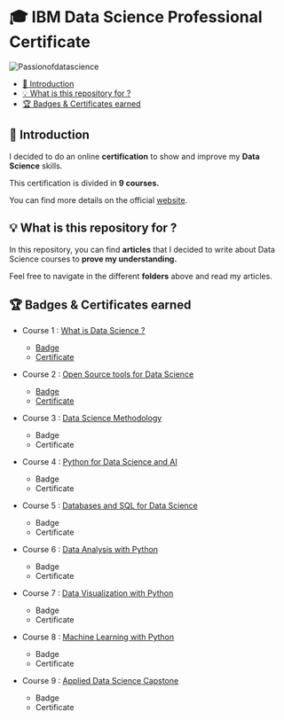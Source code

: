 # 🎓 IBM Data Science Professional Certificate

![Passionofdatascience](https://images.unsplash.com/photo-1455849318743-b2233052fcff?ixlib=rb-1.2.1&ixid=eyJhcHBfaWQiOjEyMDd9&auto=format&fit=crop&w=500&q=60)

- [📍 Introduction](#-Introduction)
- [💡 What is this repository for ?](#-What-is-this-repository-for-)
- [🏆 Badges & Certificates earned](#-Badges--Certificates-earned)

## 📍 Introduction

I decided to do an online **certification** to show and improve my **Data Science** skills. 

This certification is divided in **9 courses.**

You can find more details on the official [website](https://www.coursera.org/professional-certificates/ibm-data-science#courses).

## 💡 What is this repository for ?

In this repository, you can find **articles** that I decided to write about Data Science courses to **prove my understanding.**

Feel free to navigate in the different **folders** above and read my articles.

## 🏆 Badges & Certificates earned

- Course 1 : [What is Data Science ?](https://www.coursera.org/learn/what-is-datascience?specialization=ibm-data-science)
  - [Badge](https://www.youracclaim.com/badges/556b1691-c4d2-4363-82a5-19fb9d8b9355/linked_in_profile)
  - [Certificate](https://www.coursera.org/account/accomplishments/certificate/SASU993DGJ96)

- Course 2 : [Open Source tools for Data Science](https://www.coursera.org/learn/open-source-tools-for-data-science?specialization=ibm-data-science)
  - [Badge](https://www.youracclaim.com/badges/7c73a322-c26d-4a65-944f-f227fbde0fa0/linked_in_profile)
  - [Certificate](https://www.coursera.org/account/accomplishments/certificate/E2RD9A8LLEHC)

- Course 3 : [Data Science Methodology](https://www.coursera.org/learn/data-science-methodology?specialization=ibm-data-science)
  - Badge
  - Certificate

- Course 4 : [Python for Data Science and AI](https://www.coursera.org/learn/python-for-applied-data-science-ai?specialization=ibm-data-science)
  - Badge
  - Certificate

- Course 5 : [Databases and SQL for Data Science](https://www.coursera.org/learn/sql-data-science)
  - Badge
  - Certificate

- Course 6 : [Data Analysis with Python](https://www.coursera.org/learn/data-analysis-with-python)
  - Badge
  - Certificate

- Course 7 : [Data Visualization with Python](https://www.coursera.org/learn/python-for-data-visualization)
  - Badge
  - Certificate

- Course 8 : [Machine Learning with Python](https://www.coursera.org/learn/machine-learning-with-python)
  - Badge
  - Certificate

- Course 9 : [Applied Data Science Capstone](https://www.coursera.org/learn/applied-data-science-capstone)
  - Badge
  - Certificate
